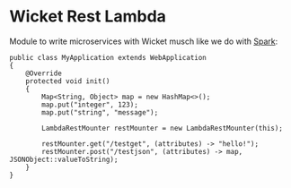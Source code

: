 Wicket Rest Lambda
===

Module to write microservices with Wicket musch like we do with [Spark](http://sparkjava.com/):

    public class MyApplication extends WebApplication 
    {
        @Override
        protected void init()
        {
            Map<String, Object> map = new HashMap<>();
            map.put("integer", 123);
            map.put("string", "message");
            
            LambdaRestMounter restMounter = new LambdaRestMounter(this);
            
            restMounter.get("/testget", (attributes) -> "hello!");
            restMounter.post("/testjson", (attributes) -> map, JSONObject::valueToString);
        }
    }

